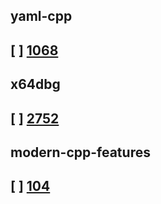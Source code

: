 yaml-cpp
---
[ ] [1068](https://github.com/jbeder/yaml-cpp/issues/1068)
---
x64dbg
---
[ ] [2752](https://github.com/x64dbg/x64dbg/issues/2752)
---
modern-cpp-features
---
[ ] [104](https://github.com/AnthonyCalandra/modern-cpp-features/issues/104)
---
